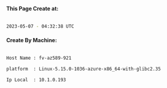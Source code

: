 
   
#### This Page Create at:

```bash

2023-05-07 - 04:32:38 UTC

```

#### Create By Machine:

```bash

Host Name : fv-az589-921

platform  : Linux-5.15.0-1036-azure-x86_64-with-glibc2.35

Ip Local  : 10.1.0.193

```

